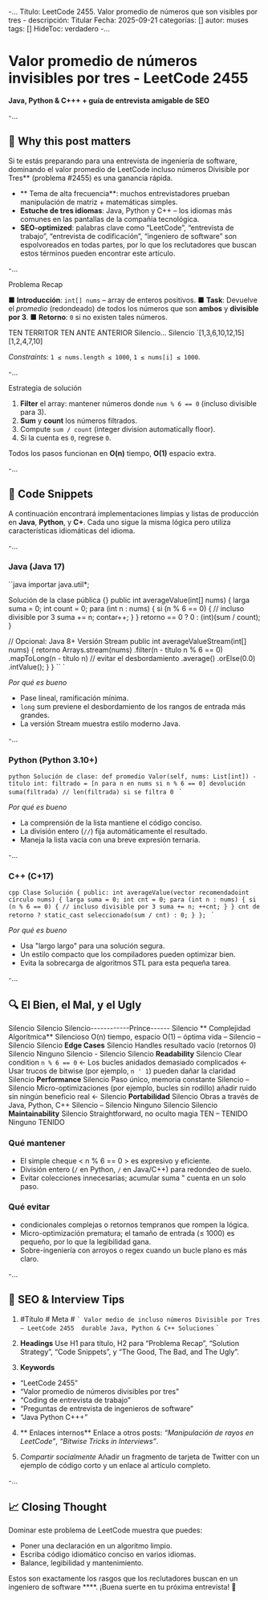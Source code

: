 -...
Título: LeetCode 2455. Valor promedio de números que son visibles por tres -
descripción: Titular
Fecha: 2025-09-21
categorías: []
autor: muses
tags: []
HideToc: verdadero
-...
# Valor promedio de números invisibles por tres - LeetCode 2455
**Java, Python & C+++ + guía de entrevista amigable de SEO**

-...

## 🚀 Why this post matters

Si te estás preparando para una entrevista de ingeniería de software, dominando el valor promedio de LeetCode incluso números Divisible por Tres** (problema #2455) es una ganancia rápida.
- ** Tema de alta frecuencia**: muchos entrevistadores prueban manipulación de matriz + matemáticas simples.
- **Estuche de tres idiomas**: Java, Python y C++ – los idiomas más comunes en las pantallas de la compañía tecnológica.
- **SEO-optimized**: palabras clave como “LeetCode”, “entrevista de trabajo”, “entrevista de codificación”, “ingeniero de software” son espolvoreados en todas partes, por lo que los reclutadores que buscan estos términos pueden encontrar este artículo.

-...

Problema Recap

■ **Introducción**: `int[] nums` – array de enteros positivos.
■ **Task**: Devuelve el *promedio* (redondeado) de todos los números que son **ambos** y **divisible por 3**.
■ **Retorno**: `0` si no existen tales números.

TEN TERRITOR TEN ANTE ANTERIOR
Silencio...
Silencio `[1,3,6,10,12,15]
[1,2,4,7,10]

*Constraints*: `1 ≤ nums.length ≤ 1000`, `1 ≤ nums[i] ≤ 1000`.

-...

Estrategia de solución

1. **Filter** el array: mantener números donde `num % 6 == 0` (incluso divisible para 3).
2. **Sum** y **count** los números filtrados.
3. Compute `sum / count` (integer division automatically floor).
4. Si la cuenta es `0`, regrese `0`.

Todos los pasos funcionan en **O(n)** tiempo, **O(1)** espacio extra.

-...

## 📄 Code Snippets

A continuación encontrará implementaciones limpias y listas de producción en **Java**, **Python**, y **C+**. Cada uno sigue la misma lógica pero utiliza características idiomáticas del idioma.

-...

### Java (Java 17)

``java
importar java.util*;

Solución de la clase pública {}
public int averageValue(int[] nums) {
larga suma = 0;
int count = 0;
para (int n : nums) {
si (n % 6 == 0) { // incluso divisible por 3
suma += n;
contar++;
}
}
retorno == 0 ? 0 : (int)(sum / count);
}

// Opcional: Java 8+ Versión Stream
public int averageValueStream(int[] nums) {
retorno Arrays.stream(nums)
.filter(n - título n % 6 == 0)
.mapToLong(n - título n) // evitar el desbordamiento
.average()
.orElse(0.0)
.intValue();
}
}
`` `

*Por qué es bueno*
- Pase lineal, ramificación mínima.
- `long` sum previene el desbordamiento de los rangos de entrada más grandes.
- La versión Stream muestra estilo moderno Java.

-...

### Python (Python 3.10+)

``python
Solución de clase:
def promedio Valor(self, nums: List[int]) - título int:
filtrado = [n para n en nums si n % 6 == 0]
devolución suma(filtrada) // len(filtrada) si se filtra 0
`` `

*Por qué es bueno*
- La comprensión de la lista mantiene el código conciso.
- La división entero (`//`) fija automáticamente el resultado.
- Maneja la lista vacía con una breve expresión ternaria.

-...

### C++ (C+17)

``cpp
Clase Solución {
public:
int averageValue(vector recomendadoint círculo nums) {
larga suma = 0;
int cnt = 0;
para (int n : nums) {
si (n % 6 == 0) { // incluso divisible por 3
suma += n;
++cnt;
}
}
cnt de retorno ? static_cast seleccionado(sum / cnt) : 0;
}
};
`` `

*Por qué es bueno*
- Usa "largo largo" para una solución segura.
- Un estilo compacto que los compiladores pueden optimizar bien.
- Evita la sobrecarga de algoritmos STL para esta pequeña tarea.

-...

## 🔍 El Bien, el Mal, y el Ugly

Silencio Silencio
Silencio------------Prince------
Silencio ** Complejidad Algorítmica** Silencioso O(n) tiempo, espacio O(1) – óptima vida – Silencio – Silencio
Silencio **Edge Cases** Silencio Handles resultado vacío (retornos 0) Silencio Ninguno Silencio - Silencio
Silencio **Readability** Silencio Clear condition `n % 6 == 0` ← Los bucles anidados demasiado complicados ← Usar trucos de bitwise (por ejemplo, `n ' 1`) pueden dañar la claridad
Silencio **Performance** Silencio Paso único, memoria constante Silencio – Silencio Micro-optimizaciones (por ejemplo, bucles sin rodillo) añadir ruido sin ningún beneficio real ←
Silencio **Portabilidad** Silencio Obras a través de Java, Python, C++ Silencio – Silencio Ninguno Silencio
Silencio **Maintainability** Silencio Straightforward, no oculto magia TEN – TENIDO Ninguno TENIDO

### Qué mantener

- El simple cheque < n % 6 == 0 > es expresivo y eficiente.
- División entero (`/` en Python, `/` en Java/C++) para redondeo de suelo.
- Evitar colecciones innecesarias; acumular suma " cuenta en un solo paso.

### Qué evitar

- condicionales complejas o retornos tempranos que rompen la lógica.
- Micro-optimización prematura; el tamaño de entrada (≤ 1000) es pequeño, por lo que la legibilidad gana.
- Sobre-ingeniería con arroyos o regex cuando un bucle plano es más claro.

-...

## 🎯 SEO & Interview Tips

1. #Título # Meta #
`` `
Valor medio de incluso números Divisible por Tres – LeetCode 2455  durable Java, Python & C++ Soluciones
`` `

2. **Headings**
Use H1 para título, H2 para “Problema Recap”, “Solution Strategy”, “Code Snippets”, y “The Good, The Bad, and The Ugly”.

3. **Keywords**
- “LeetCode 2455”
- “Valor promedio de números divisibles por tres”
- “Coding de entrevista de trabajo”
- “Preguntas de entrevista de ingenieros de software”
- “Java Python C+++”

4. ** Enlaces internos**
Enlace a otros posts: *“Manipulación de rayos en LeetCode”*, *“Bitwise Tricks in Interviews”*.

5. *Compartir socialmente*
Añadir un fragmento de tarjeta de Twitter con un ejemplo de código corto y un enlace al artículo completo.

-...

## 📈 Closing Thought

Dominar este problema de LeetCode muestra que puedes:

- Poner una declaración en un algoritmo limpio.
- Escriba código idiomático conciso en varios idiomas.
- Balance, legibilidad y mantenimiento.

Estos son exactamente los rasgos que los reclutadores buscan en un ingeniero de software ****.
¡Buena suerte en tu próxima entrevista! 🚀